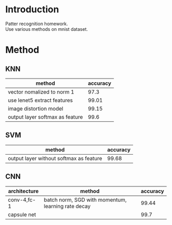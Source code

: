 # Introduction
Patter recognition homework.  
Use various methods on mnist dataset.
# Method
## KNN
|method | accuracy|
|---- | ----|
|vector nomalized to norm 1 | 97.3 |
|use lenet5 extract features| 99.01 |
|image distortion model|  99.15 |
|output layer softmax as feature| 99.6 |

## SVM
|method | accuracy |
| --- | --- |
|output layer without softmax as feature| 99.68|

## CNN
|architecture | method | accuracy |
|----|----|----|
|conv-4,fc-1|batch norm, SGD with momentum, learning rate decay | 99.44|
|capsule net|  |99.7 |
